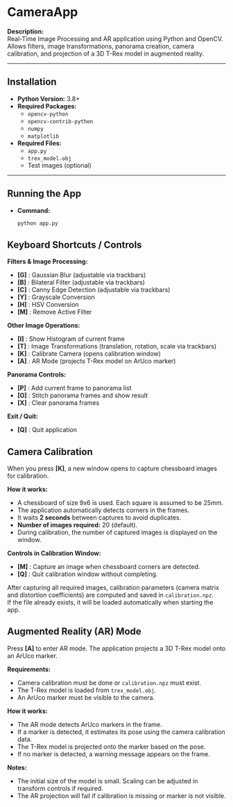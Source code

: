 # CameraApp

**Description:**  
Real-Time Image Processing and AR application using Python and OpenCV. Allows filters, image transformations, panorama creation, camera calibration, and projection of a 3D T-Rex model in augmented reality.

---

## Installation

- **Python Version:** 3.8+
- **Required Packages:**
  - `opencv-python`
  - `opencv-contrib-python`
  - `numpy`
  - `matplotlib`
- **Required Files:**
  - `app.py`
  - `trex_model.obj`
  - Test images (optional)

---

## Running the App

- **Command:**  
  ```bash
  python app.py

## Keyboard Shortcuts / Controls

**Filters & Image Processing:**

- **[G]** : Gaussian Blur (adjustable via trackbars)  
- **[B]** : Bilateral Filter (adjustable via trackbars)  
- **[C]** : Canny Edge Detection (adjustable via trackbars)  
- **[Y]** : Grayscale Conversion  
- **[H]** : HSV Conversion  
- **[M]** : Remove Active Filter  

**Other Image Operations:**

- **[I]** : Show Histogram of current frame  
- **[T]** : Image Transformations (translation, rotation, scale via trackbars)  
- **[K]** : Calibrate Camera (opens calibration window)  
- **[A]** : AR Mode (projects T-Rex model on ArUco marker)  

**Panorama Controls:**

- **[P]** : Add current frame to panorama list  
- **[O]** : Stitch panorama frames and show result  
- **[X]** : Clear panorama frames  

**Exit / Quit:**

- **[Q]** : Quit application


## Camera Calibration

When you press **[K]**, a new window opens to capture chessboard images for calibration.

**How it works:**

- A chessboard of size 9x6 is used. Each square is assumed to be 25mm.  
- The application automatically detects corners in the frames.  
- It waits **2 seconds** between captures to avoid duplicates.  
- **Number of images required:** 20 (default).  
- During calibration, the number of captured images is displayed on the window.  

**Controls in Calibration Window:**

- **[M]** : Capture an image when chessboard corners are detected.  
- **[Q]** : Quit calibration window without completing.  

After capturing all required images, calibration parameters (camera matrix and distortion coefficients) are computed and saved in `calibration.npz`.  
If the file already exists, it will be loaded automatically when starting the app.


## Augmented Reality (AR) Mode

Press **[A]** to enter AR mode. The application projects a 3D T-Rex model onto an ArUco marker.

**Requirements:**

- Camera calibration must be done or `calibration.npz` must exist.
- The T-Rex model is loaded from `trex_model.obj`.
- An ArUco marker must be visible to the camera.

**How it works:**

- The AR mode detects ArUco markers in the frame.  
- If a marker is detected, it estimates its pose using the camera calibration data.  
- The T-Rex model is projected onto the marker based on the pose.  
- If no marker is detected, a warning message appears on the frame.

**Notes:**

- The initial size of the model is small. Scaling can be adjusted in transform controls if required.  
- The AR projection will fail if calibration is missing or marker is not visible.  
